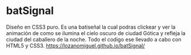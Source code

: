 # batSignal
Diseño en CSS3 puro.
Es una batiseñal la cual podras clickear y ver la animación de como se ilumina el cielo oscuro de ciudad Gótica y refleja la ciudad del caballero de la noche.
Todo el codigo ese llevado a cabo con HTML5 y CSS3.
https://lozanomiguel.github.io/batSignal/
